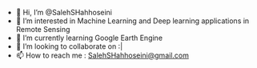 - 👋 Hi, I’m @SalehSHahhoseini
- 👀 I’m interested in Machine Learning and Deep learning applications in Remote Sensing
- 🌱 I’m currently learning Google Earth Engine 
- 💞️ I’m looking to collaborate on :|
- 📫 How to reach me : SalehSHahhoseini@gmail.com 

<!---
SalehSHahhoseini/SalehSHahhoseini is a ✨ special ✨ repository because its `README.md` (this file) appears on your GitHub profile.
You can click the Preview link to take a look at your changes.
--->
